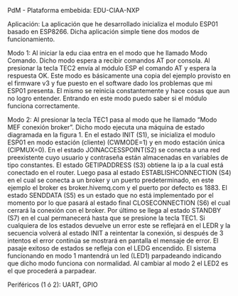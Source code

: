 PdM - Plataforma embebida: EDU-CIAA-NXP

Aplicación:
La aplicación que he desarrollado inicializa el modulo ESP01 basado en ESP8266.
Dicha aplicación simple tiene dos modos de funcionamiento.

Modo 1: 
Al iniciar la edu ciaa entra en el modo que he llamado Modo Comando.
Dicho modo espera a recibir comandos AT por consola. 
Al presionar la tecla TEC2 envía al módulo ESP el comando AT y espera la respuesta OK. 
Este modo es básicamente una copia del ejemplo provisto en el firmware v3 y fue puesto 
en el software dado los problemas que mi ESP01 presenta. El mismo se reinicia constantemente 
y hace cosas que aun no logro entender. Entrando en este modo puedo saber si el módulo 
funciona correctamente.

Modo 2:
Al presionar la tecla TEC1 pasa al modo que he llamado “Modo MEF conexión broker”.
Dicho modo ejecuta una máquina de estado diagramada en la figura 1. En el estado 
INIT (S1), se inicializa el modulo ESP01 en modo estación (cliente) (CWMODE=1) y en modo 
estación única (CIPMUX=0).
En el estado JOINACCESSPOINT(S2) se conecta a una red preexistente cuyo usuario y contraseña 
están almacenadas en variables de tipo constantes.
El estado GETIPADDRESS (S3) obtiene la ip a la cual está conectado en el router.
Luego pasa al estado ESTABLISHCONNECTION (S4) en el cual se conecta a un broker y un puerto 
predeterminado, en este ejemplo el broker es broker.hivemq.com y el puerto por defecto es 1883.
El estado SENDDATA (S5) es un estado que no está implementado por el momento por lo que pasará 
al estado final CLOSECONNECTION (S6) el cual cerrará la conexión con el broker.
Por último se llega al estado STANDBY (S7) en el cual permanecerá hasta que se presione la 
tecla TEC1.
Si cualquiera de los estados devuelve un error este se reflejará en el LEDR y la secuencia 
volverá al estado INIT  a reintentar la conexión, si después de 3 intentos el error continúa se 
mostrará en pantalla el mensaje de error. El pasaje exitoso de estados se refleja con el LEDG 
encendido.
El sistema funcionando en modo 1 mantendrá un led (LED1) parpadeando indicando que dicho modo 
funciona con normalidad. Al cambiar al modo 2 el LED2 es el que procederá a parpadear.

Periféricos (1 ó 2): 
UART, GPIO

